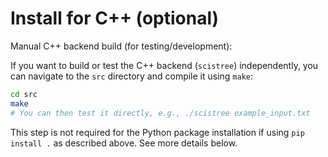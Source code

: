 # Install for C++ (optional)

Manual C++ backend build (for testing/development):

If you want to build or test the C++ backend (`scistree`) independently, you can navigate to the `src` directory and compile it using `make`:
```bash
cd src
make
# You can then test it directly, e.g., ./scistree example_input.txt
```

This step is not required for the Python package installation if using `pip install .` as described above. See more details below.